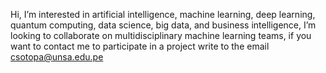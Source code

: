 Hi, I’m interested in artificial intelligence, machine learning, deep learning, quantum computing,
data science, big data, and business intelligence, I’m looking to collaborate on multidisciplinary machine learning teams, 
if you want to contact me to participate in a project write to the email  csotopa@unsa.edu.pe

<!---
cjsotopa/cjsotopa is a ✨ special ✨ repository because its `README.md` (this file) appears on your GitHub profile.
You can click the Preview link to take a look at your changes.
--->

